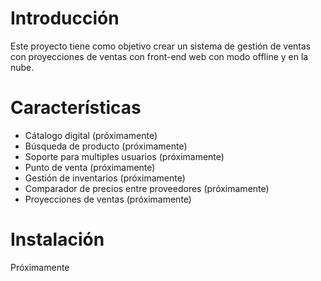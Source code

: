 # Introducción
Este proyecto tiene como objetivo crear un sistema de gestión de ventas con proyecciones de ventas con front-end web con modo offline y en la nube.

# Características
- Cátalogo digital (próximamente)
- Búsqueda de producto (próximamente)
- Soporte para multiples usuarios (próximamente)
- Punto de venta (próximamente)
- Gestión de inventarios (próximamente)
- Comparador de precios entre proveedores (próximamente)
- Proyecciones de ventas (próximamente)

# Instalación
Próximamente
